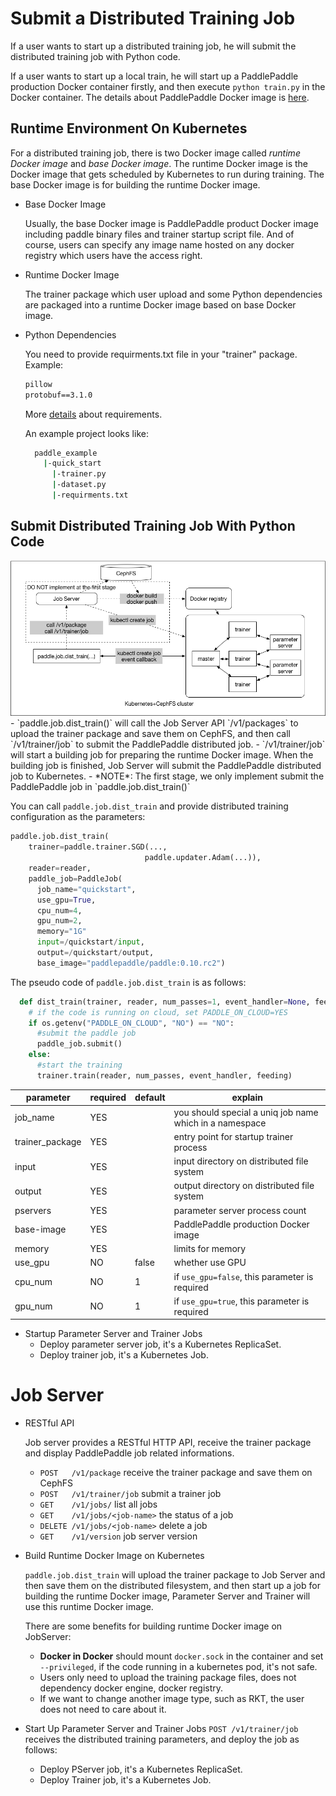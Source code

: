 # Submit a Distributed Training Job

If a user wants to start up a distributed training job, he will submit the distributed training job with Python code.

If a user wants to start up a local train, he will start up a PaddlePaddle production Docker container firstly, and then
execute `python train.py` in the Docker container. The details about PaddlePaddle Docker image is [here](../../../paddle/scripts/docker/README.md).

## Runtime Environment On Kubernetes

For a distributed training job, there is two Docker image called *runtime Docker image* and *base Docker image*. The runtime Docker image is the Docker image that gets scheduled by Kubernetes to run during training. The base Docker image is for building the runtime Docker image.

- Base Docker Image

  Usually, the base Docker image is PaddlePaddle product Docker image including paddle binary files and trainer startup script file. And of course, users can specify any image name hosted on any docker registry which users have the access right.

- Runtime Docker Image

  The trainer package which user upload and some Python dependencies are packaged into a runtime Docker image based on base Docker image.

- Python Dependencies

  You need to provide requirments.txt file in your "trainer" package. Example:
  ```txt
  pillow
  protobuf==3.1.0
  ```
  More [details](https://pip.readthedocs.io/en/1.1/requirements.html) about requirements.

  An example project looks like:
  ```bash
    paddle_example
      |-quick_start
        |-trainer.py
        |-dataset.py
        |-requirments.txt
  ```

## Submit Distributed Training Job With Python Code
<img src="./src/submit-job-python.png" width="800">
- `paddle.job.dist_train()` will call the Job Server API `/v1/packages` to upload the trainer package and save them on CephFS, and then call `/v1/trainer/job` to submit the PaddlePaddle distributed job.
- `/v1/trainer/job` will start a building job for preparing the runtime Docker image. When the building job is finished, Job Server will submit the PaddlePaddle distributed job to Kubernetes.
- *NOTE*: The first stage, we only implement submit the PaddlePaddle job in `paddle.job.dist_train()`

You can call `paddle.job.dist_train` and provide distributed training configuration as the parameters:
```python
paddle.job.dist_train(
    trainer=paddle.trainer.SGD(...,
                              paddle.updater.Adam(...)),
    reader=reader,
    paddle_job=PaddleJob(
      job_name="quickstart",
      use_gpu=True,
      cpu_num=4,
      gpu_num=2,
      memory="1G"
      input=/quickstart/input,
      output=/quickstart/output,
      base_image="paddlepaddle/paddle:0.10.rc2")
```

The pseudo code of `paddle.job.dist_train` is as follows:
```python
  def dist_train(trainer, reader, num_passes=1, event_handler=None, feeding=None, paddle_job=None):
    # if the code is running on cloud, set PADDLE_ON_CLOUD=YES
    if os.getenv("PADDLE_ON_CLOUD", "NO") == "NO":
      #submit the paddle job
      paddle_job.submit()
    else:
      #start the training
      trainer.train(reader, num_passes, event_handler, feeding)
```

parameter | required | default | explain
  --- | --- | --- | ---
job_name|YES||you should special a uniq job name which in a namespace
trainer_package|YES|| entry point for startup trainer process
input| YES || input directory on distributed file system
output|YES|| output directory on distributed file system
pservers|YES|| parameter server process count
base-image|YES||PaddlePaddle production Docker image
memory|YES|| limits for memory
use_gpu|NO|false| whether use GPU
cpu_num|NO|1| if `use_gpu=false`, this parameter is required
gpu_num|NO|1| if `use_gpu=true`, this parameter is required

- Startup Parameter Server and Trainer Jobs
  - Deploy parameter server job, it's a Kubernetes ReplicaSet.
  - Deploy trainer job, it's a Kubernetes Job.

# Job Server

- RESTful API

  Job server provides a RESTful HTTP API, receive the trainer package and display
  PaddlePaddle job related informations.
  - `POST   /v1/package` receive the trainer package and save them on CephFS
  - `POST   /v1/trainer/job` submit a trainer job
  - `GET    /v1/jobs/` list all jobs
  - `GET    /v1/jobs/<job-name>` the status of a job
  - `DELETE /v1/jobs/<job-name>` delete a job
  - `GET    /v1/version` job server version

- Build Runtime Docker Image on Kubernetes

  `paddle.job.dist_train` will upload the trainer package to Job Server and then save them on the distributed filesystem, and then start up a job for building the runtime Docker image, Parameter Server and Trainer will use this runtime Docker image.

  There are some benefits for building runtime Docker image on JobServer:
  - **Docker in Docker** should mount `docker.sock` in the container and set `--privileged`, if the code running in a kubernetes pod, it's not safe.
  - Users only need to upload the training package files, does not dependency docker engine, docker registry.
  - If we want to change another image type, such as RKT, the user does not need to care about it.

- Start Up Parameter Server and Trainer Jobs
  `POST /v1/trainer/job` receives the distributed training parameters, and deploy the job as follows:
  - Deploy PServer job, it's a Kubernetes ReplicaSet.
  - Deploy Trainer job, it's a Kubernetes Job.
